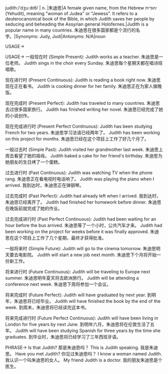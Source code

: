 judith:/ˈdʒuːdɪθ/ | n. |朱迪思|A female given name, from the Hebrew יְהוּדִית (Yehudit), meaning "woman of Judea" or "Jewess". It refers to a deuterocanonical book of the Bible, in which Judith saves her people by seducing and beheading the Assyrian general Holofernes.|Judith is a popular name in many countries. 朱迪思在很多国家都是个流行的名字。|Synonyms: Judy, Judi|Antonyms: N/A|noun

USAGE->

USAGE->
一般现在时 (Simple Present):
Judith works as a teacher. 朱迪思是一位老师。
Judith sings in the choir every Sunday. 朱迪思每个星期天都在唱诗班唱歌。

现在进行时 (Present Continuous):
Judith is reading a book right now. 朱迪思现在正在看书。
Judith is cooking dinner for her family. 朱迪思正在为家人做晚饭。

现在完成时 (Present Perfect):
Judith has traveled to many countries. 朱迪思去过很多国家旅行。
Judith has finished writing her novel. 朱迪思已经完成了她的小说创作。

现在完成进行时 (Present Perfect Continuous):
Judith has been studying French for two years. 朱迪思学习法语已经两年了。
Judith has been working on this project for months. 朱迪思已经在这个项目上工作了好几个月了。

一般过去时 (Simple Past):
Judith visited her grandmother last week. 朱迪思上周去看望了她的祖母。
Judith baked a cake for her friend's birthday. 朱迪思为她朋友的生日烤了一个蛋糕。

过去进行时 (Past Continuous):
Judith was watching TV when the phone rang. 朱迪思正在看电视时电话响了。
Judith was playing the piano when I arrived. 我到达时，朱迪思正在弹钢琴。

过去完成时 (Past Perfect):
Judith had already left when I arrived. 我到达时，朱迪思已经离开了。
Judith had finished her homework before dinner. 朱迪思在晚饭前就完成了她的作业。

过去完成进行时 (Past Perfect Continuous):
Judith had been waiting for an hour before the bus arrived. 朱迪思等了一个小时，公共汽车才来。
Judith had been working on the project for weeks before it was finally approved. 朱迪思在这个项目上工作了几个星期，最终才获得批准。

一般将来时 (Simple Future):
Judith will go to the cinema tomorrow. 朱迪思明天要去电影院。
Judith will start a new job next month. 朱迪思下个月将开始一份新工作。

将来进行时 (Future Continuous):
Judith will be traveling to Europe next summer. 朱迪思明年夏天将去欧洲旅行。
Judith will be attending a conference next week. 朱迪思下周将参加一个会议。

将来完成时 (Future Perfect):
Judith will have graduated by next year. 到明年，朱迪思将已经毕业。
Judith will have finished the book by the end of the week. 到周末，朱迪思将已经读完这本书。

将来完成进行时 (Future Perfect Continuous):
Judith will have been living in London for five years by next June. 到明年六月，朱迪思将在伦敦生活了五年。
Judith will have been studying Spanish for three years by the time she graduates. 到毕业时，朱迪思将已经学习了三年西班牙语。


PHRASE->
Is that Judith? 那是朱迪思吗？
This is Judith speaking. 我是朱迪思。
Have you met Judith? 你见过朱迪思吗？
I know a woman named Judith. 我认识一个叫朱迪思的女人。
My friend Judith is a doctor. 我的朋友朱迪思是个医生。
